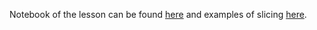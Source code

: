 Notebook of the lesson can be found [here](https://github.com/rmotr-curriculum/base-python-curriculum/blob/master/unit-6-strings/lesson-2-string-indexing/Indexing%20and%20Slicing%20Practice.ipynb) and examples of slicing [here](https://github.com/rmotr-curriculum/base-python-curriculum/blob/master/unit-6-strings/lesson-2-string-indexing/String%20Indexing%20and%20Slicing%20Examples.ipynb).
